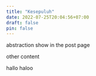 ```yaml
---
title: "Kesepuluh"
date: 2022-07-25T20:04:56+07:00
draft: false
pin: false
---
```

abstraction show in the post page
<!--more-->
other content


hallo haloo

